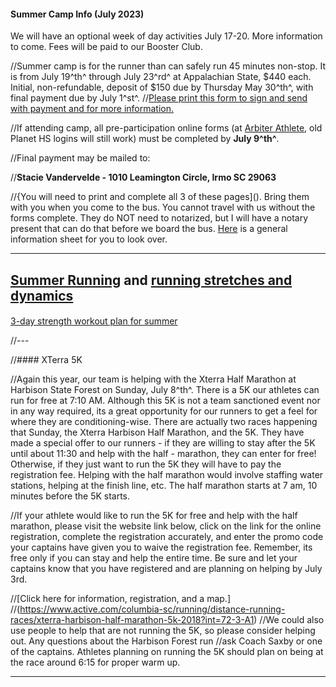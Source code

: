 #### Summer Camp Info (July 2023)

We will have an optional week of day activities July 17-20. More information to come.  Fees will be paid to our Booster Club.

//Summer camp is for the runner than can safely run 45 minutes non-stop. It is from July 19^th^ through July 23^rd^ at Appalachian State, $440 each. Initial, non-refundable, deposit of $150 due by Thursday May 30^th^, with final payment due by July 1^st^. 
//[Please print this form to sign and send with payment and for more information.]()

//If attending camp, all pre-participation online forms (at [Arbiter Athlete](http://arbiterathlete.com/), old Planet HS logins will still work) must be completed by **July 9^th^**.

//Final payment may be mailed to:

//**Stacie Vandervelde - 1010 Leamington Circle, Irmo SC 29063**


//{You will need to print and complete all 3 of these pages]().  Bring them with you when you come to the bus.  You cannot travel with us without the forms complete.  They do NOT need to notarized, but I will have a notary present that can do that before we board the bus.  [Here](https://drive.google.com/file/d/0B8lfojZpa5WqdWI1NV9GQnRyWlk/view?usp=sharing) is a general information sheet for you to look over.

---
#####
[Summer Running](https://drive.google.com/file/d/1s6GwYKyyCxeuO7if0L41wnJOGUjDd1xZ/view?usp=sharing) and [running stretches and dynamics](https://drive.google.com/file/d/1HOht-nlGjCEUkaSVdRUSsgCuGbs6BAfs/view?usp=sharing)
---
#### 

[3-day strength workout plan for summer](http://dutchforkrunners.com/Misc/3_Day_Strength_Workout.pdf)

//---


//#### XTerra 5K

//Again this year, our team is helping with the Xterra Half Marathon at Harbison State Forest on Sunday, July 8^th^. There is a 5K our athletes can run for free at 7:10 AM. Although this 5K is not a team sanctioned event nor in any way required, its a great opportunity for our runners to get a feel for where they are conditioning-wise. There are actually two races happening that Sunday, the Xterra Harbison Half Marathon, and the 5K. They have made a special offer to our runners - if they are willing to stay after the 5K until about 11:30 and help with the half - marathon, they can enter for free! Otherwise, if they just want to run the 5K they will have to pay the registration fee. Helping with the half marathon would involve staffing water stations, helping at the finish line, etc. The half marathon starts at 7 am, 10 minutes before the 5K starts.

//If your athlete would like to run the 5K for free and help with the half marathon, please visit the website link below, click on the link for the online registration, complete the registration accurately, and enter the promo code your captains have given you to waive the registration fee. Remember, its free only if you can stay and help the entire time. Be sure and let your captains know that you have registered and are planning on helping by July 3rd.

//[Click here for information, registration, and a map.]
//(https://www.active.com/columbia-sc/running/distance-running-races/xterra-harbison-half-marathon-5k-2018?int=72-3-A1)
//We could also use people to help that are not running the 5K, so please consider helping out. Any questions about the Harbison Forest run
//ask Coach Saxby or one of the captains.  Athletes planning on running the 5K should plan on being at the race around 6:15 for proper warm up.

---

#### 